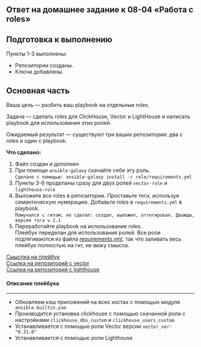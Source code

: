 ## Ответ на домашнее задание к 08-04 «Работа с roles»  



## Подготовка к выполнению

Пункты 1-3 выполнены:
* Репозитории созданы.
* Ключи добавлены.

## Основная часть

Ваша цель — разбить ваш playbook на отдельные roles. 

Задача — сделать roles для ClickHouse, Vector и LightHouse и написать playbook для использования этих ролей. 

Ожидаемый результат — существуют три ваших репозитория: два с roles и один с playbook.

**Что сделано:**

1. Файл создан и дополнен
2. При помощи `ansible-galaxy` скачайте себе эту роль.  
`Сделано с помощью: ansible-galaxy install -r role/requirements.yml`
7. Пункты 3-6 проделаны сразу для двух ролей `vector-role` и `lighthouse-role`
8. Выложите все roles в репозитории. Проставьте теги, используя семантическую нумерацию. Добавьте roles в `requirements.yml` в playbook.  
`Помучался с гитом, но сделал: создал, выложил, оттегировал. Дважды, версия тэга v.1.1`
9. Переработайте playbook на использование roles.   
Плейбук переделан для использования ролей. Все роли подтягиваются из файла [requirements.yml](playbook/role/requirements.yml), так что заливать весь плейбук полностью на гит, не вижу смысла.

[Сыыслка на плейбук](playbook/site.yml)  
[Ссылка на репозиторий с vector](https://github.com/Apoddubniy/vector-role)  
[Ссылка на репозиторий с lighthouse](https://github.com/Apoddubniy/lighthouse-role)  

#### Описание плейбука
___
* Обновляем кэш приложений на всех хостах с помощью модуля ` ansible.builtin.yum`
* Производится установка clickhouse с помощью скачанной роли с настройками `clickhouse_dbs_custom` и `clickhouse_users_custom`
* Устанавливается с помощью роли Vector версии `vector_ver: "0.31.0"`
* Устанавливается с помощью роли Lighthouse